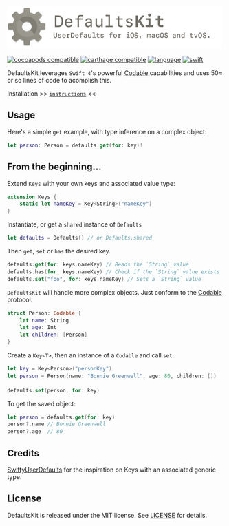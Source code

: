 
![DefaultsKit](/DefaultsKit.png?raw=true)

[![cocoapods compatible](https://img.shields.io/badge/cocoapods-compatible-brightgreen.svg)](https://cocoapods.org/pods/DefaultsKit)
[![carthage compatible](https://img.shields.io/badge/carthage-compatible-brightgreen.svg)](https://github.com/Carthage/Carthage)
[![language](https://img.shields.io/badge/spm-compatible-brightgreen.svg)](https://swift.org)
[![swift](https://img.shields.io/badge/swift-4.0+-orange.svg)](https://github.com/nmdias/DefaultsKit/releases)

DefaultsKit leverages `Swift 4`'s powerful [Codable](https://developer.apple.com/documentation/swift/codable) capabilities and uses  50≈ or so lines of code to acomplish this.

Installation >> [`instructions`](https://github.com/nmdias/DefaultsKit/blob/master/INSTALL.md) <<

## Usage
Here's a simple `get` example, with type inference on a complex object:

```swift
let person: Person = defaults.get(for: key)!
```

## From the beginning...

Extend `Keys` with your own keys and associated value type:
```swift
extension Keys {
    static let nameKey = Key<String>("nameKey")
}
```

Instantiate, or get a `shared` instance of `Defaults`
```swift
let defaults = Defaults() // or Defaults.shared
```

Then `get`, `set` or `has` the desired key.

```swift
defaults.get(for: keys.nameKey) // Reads the `String` value
defaults.has(for: keys.nameKey) // Check if the `String` value exists
defaults.set("foo", for: keys.nameKey) // Sets a `String` value
```

`DefaultsKit` will handle more complex objects. Just conform to the [Codable](https://developer.apple.com/documentation/swift/codable) protocol.

```swift
struct Person: Codable {
    let name: String
    let age: Int
    let children: [Person]
}
```

Create a `Key<T>`, then an instance of a `Codable` and call `set`.

```swift
let key = Key<Person>("personKey")
let person = Person(name: "Bonnie Greenwell", age: 80, children: [])

defaults.set(person, for: key)
```

To get the saved object:

```swift
let person = defaults.get(for: key)
person?.name // Bonnie Greenwell
person?.age  // 80
```


## Credits
[SwiftyUserDefaults](https://github.com/radex/SwiftyUserDefaults) for the inspiration on Keys with an associated generic type.

## License

DefaultsKit is released under the MIT license. See [LICENSE](https://github.com/nmdias/DefaultsKit/blob/master/LICENSE) for details.




